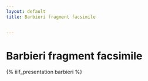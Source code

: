 ```yaml
---
layout: default
title: Barbieri fragment facsimile


---
```


# Barbieri fragment facsimile

{% iiif_presentation barbieri %}
